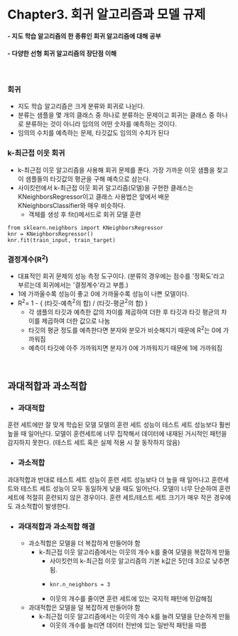 # Chapter3. 회귀 알고리즘과 모델 규제
#### - 지도 학습 알고리즘의 한 종류인 회귀 알고리즘에 대해 공부
#### - 다양한 선형 회귀 알고리즘의 장단점 이해

<br>

### 회귀
- 지도 학습 알고리즘은 크게 분류와 회귀로 나뉜다.
- 분류는 샘플을 몇 개의 클래스 중 하나로 분류하는 문제이고 회귀는 클래스 중 하나로 분류하는 것이 아니라 임의의 어떤 숫자를 예측하는 것이다.
- 임의의 수치를 예측하는 문제, 타깃값도 임의의 수치가 된다

### k-최근접 이웃 회귀
- k-최근접 이웃 알고리즘을 사용해 회귀 문제를 푼다. 가장 가까운 이웃 샘플을 찾고 이 샘플들의 타깃값의 평균을 구해 예측으로 삼는다.
- 사이킷런에서 k-최근접 이웃 회귀 알고리즘(모델)을 구현한 클래스는 KNeighborsRegressor이고 클래스 사용법은 앞에서 배운 KNeighborsClassifier와 매우 비슷하다.
  - 객체를 생성 후 fit()메서드로 회귀 모델 훈련
  
```
from sklearn.neighbors import KNeighborsRegressor
knr = KNeighborsRegressor()
knr.fit(train_input, train_target)
```

### 결정계수(R<sup>2</sup>)
- 대표적인 회귀 문제의 성능 측정 도구이다. (분류의 경우에는 점수를 '정확도'라고 부르는데 회귀에서는 '결정계수'라고 부름.)
-  1에 가까울수록 성능이 좋고 0에 가까울수록 성능이 나쁜 모델이다.
- R<sup>2</sup>= 1 - { (타깃-예측<sup>2</sup>의 합) / (타깃-평균<sup>2</sup>의 합) }
  - 각 샘플의 타깃과 예측한 값의 차이를 제곱하여 더한 후 타깃과 타깃 평균의 차이를 제곱하여 더한 값으로 나눔
  - 타깃의 평균 정도를 예측한다면 분자와 분모가 비슷해지기 때문에 R<sup>2</sup>는 0에 가까워짐
  - 예측이 타깃에 아주 가까워지면 분자가 0에 가까워지기 때문에 1에 가까워짐

<br>

## 과대적합과 과소적합
- ### 과대적합
훈련 세트에만 잘 맞게 학습된 모델
모델의 훈련 세트 성능이 테스트 세트 성능보다 훨씬 높을 때 일어난다.
모델이 훈련세트에 너무 집착해서 데이터에 내재된 거시적인 패턴을 감지하지 못한다. (테스트 세트 혹은 실제 적용 시 잘 동작하지 않음)

- ### 과소적합
과대적합과 반대로 테스트 세트 성능이 훈련 세트 성능보다 더 높을 때 일어나고 훈련세트와 테스트 세트 성능이 모두 동일하게 낮을 때도 일어난다.
모델이 너무 단순하여 훈련 세트에 적절히 훈련되지 않은 경우이다.
훈련 세트/테스트 세트 크기가 매우 작은 경우에도 과소적합이 발생한다.

- ### 과대적합과 과소적합 해결
  - 과소적합은 모델을 더 복잡하게 만들어야 함
    - k-최근접 이웃 알고리즘에서는 이웃의 개수 k를 줄여 모델을 복잡하게 만듦
      - 사이킷런의 k-최근접 이웃 알고리즘의 기본 k값은 5인데 3으로 낮추면 됨.
      - ```
        knr.n_neighbors = 3
        ```
      - 이웃의 개수를 줄이면 훈련 세트에 있는 국지적 패턴에 민감해짐
  - 과대적합은 모델을 덜 복잡하게 만들어야 함
    - k-최근접 이웃 알고리즘에서는 이웃의 개수 k를 늘려 모델을 단순하게 만듦  
      - 이웃의 개수를 늘리면 데이터 전반에 있는 일반적 패턴을 따름

